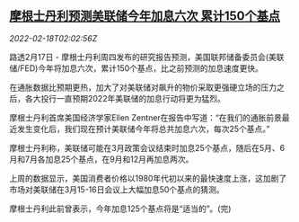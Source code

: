 <!--1645151462000-->
[摩根士丹利预测美联储今年加息六次 累计150个基点](https://cn.reuters.com/article/ms-us-fed-rate-path-0218-idCNKBS2KN05S)
------

<div><i>2022-02-18T02:02:56Z</i></div><p>路透2月17日 - 摩根士丹利周四发布的研究报告预测，美国联邦储备委员会(美联储/FED)今年将加息六次，累计150个基点，比之前预测的加息速度更快。</p><p>在通胀数据比预期更热，加大了对美联储对飙升的物价采取更强硬立场的压力之后，各大投行一直预期2022年美联储的加息行动将更为猛烈。</p><p>摩根士丹利首席美国经济学家Ellen Zentner在报告中写道：“在我们的通胀前景最近发生变化后，我们现在预计美联储今年将总共加息六次，每次25个基点。”</p><p>摩根士丹利称，美联储可能在3月政策会议结束时加息25个基点，随后在5月、6月和7月各加息25个基点，在9月和12月再加息两次。</p><p>上周的数据显示，美国消费者价格以1980年代初以来的最快速度上涨，这加剧了市场对美联储在3月15-16日会议上大幅加息50个基点的猜测。</p><p>摩根士丹利此前曾表示，今年加息125个基点将是“适当的”。(完)</p>
